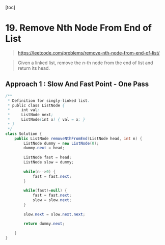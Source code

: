 [toc]

# 19. Remove Nth Node From End of List

> https://leetcode.com/problems/remove-nth-node-from-end-of-list/

> Given a linked list, remove the *n*-th node from the end of list and return its head.

## Approach 1 : Slow And Fast Point - One Pass

```java
/**
 * Definition for singly-linked list.
 * public class ListNode {
 *     int val;
 *     ListNode next;
 *     ListNode(int x) { val = x; }
 * }
 */
class Solution {
    public ListNode removeNthFromEnd(ListNode head, int n) {
        ListNode dummy = new ListNode(0);
        dummy.next = head;
        
        ListNode fast = head;
        ListNode slow = dummy;
        
        while(n-->0) {
            fast = fast.next;
        }
        
        while(fast!=null) {
            fast = fast.next;
            slow = slow.next;
        }
        
        slow.next = slow.next.next;
        
        return dummy.next;
        
    }
}
```

